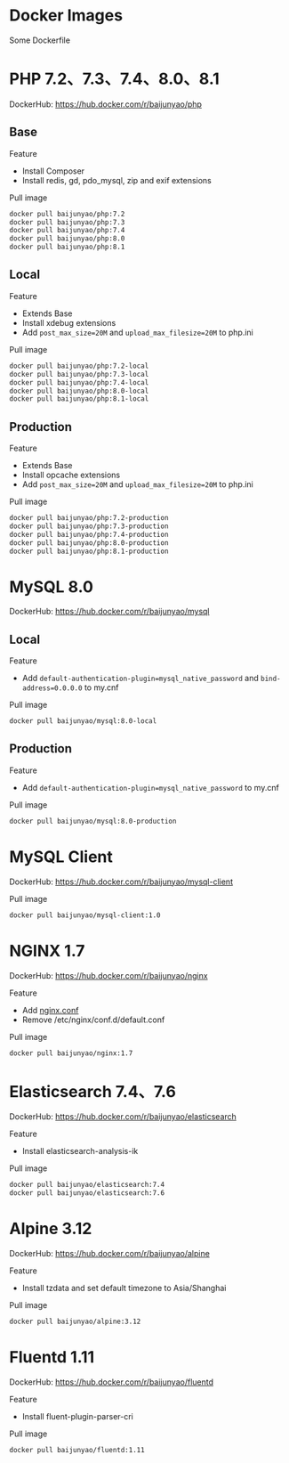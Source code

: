 # Docker Images
Some Dockerfile

# PHP 7.2、7.3、7.4、8.0、8.1
DockerHub: https://hub.docker.com/r/baijunyao/php
## Base
Feature
- Install Composer
- Install redis, gd, pdo_mysql, zip and exif extensions

Pull image
```bash
docker pull baijunyao/php:7.2
docker pull baijunyao/php:7.3
docker pull baijunyao/php:7.4
docker pull baijunyao/php:8.0
docker pull baijunyao/php:8.1
```

## Local
Feature
- Extends Base
- Install xdebug extensions
- Add `post_max_size=20M` and `upload_max_filesize=20M` to php.ini

Pull image
```bash
docker pull baijunyao/php:7.2-local
docker pull baijunyao/php:7.3-local
docker pull baijunyao/php:7.4-local
docker pull baijunyao/php:8.0-local
docker pull baijunyao/php:8.1-local
```

## Production
Feature
- Extends Base
- Install opcache extensions
- Add `post_max_size=20M` and `upload_max_filesize=20M` to php.ini

Pull image
```bash
docker pull baijunyao/php:7.2-production
docker pull baijunyao/php:7.3-production
docker pull baijunyao/php:7.4-production
docker pull baijunyao/php:8.0-production
docker pull baijunyao/php:8.1-production
```

# MySQL 8.0
DockerHub: https://hub.docker.com/r/baijunyao/mysql
## Local
Feature
- Add `default-authentication-plugin=mysql_native_password` and `bind-address=0.0.0.0` to my.cnf

Pull image
```bash
docker pull baijunyao/mysql:8.0-local
```

## Production
Feature
- Add `default-authentication-plugin=mysql_native_password` to my.cnf

Pull image
```bash
docker pull baijunyao/mysql:8.0-production
```
# MySQL Client
DockerHub: https://hub.docker.com/r/baijunyao/mysql-client

Pull image
```bash
docker pull baijunyao/mysql-client:1.0
```

# NGINX 1.7
DockerHub: https://hub.docker.com/r/baijunyao/nginx

Feature
- Add [nginx.conf](./nginx/1.7/conf/nginx.conf)
- Remove /etc/nginx/conf.d/default.conf

Pull image
```bash
docker pull baijunyao/nginx:1.7
```

# Elasticsearch 7.4、7.6
DockerHub: https://hub.docker.com/r/baijunyao/elasticsearch

Feature
- Install elasticsearch-analysis-ik

Pull image
```bash
docker pull baijunyao/elasticsearch:7.4
docker pull baijunyao/elasticsearch:7.6
```
# Alpine 3.12
DockerHub: https://hub.docker.com/r/baijunyao/alpine

Feature
- Install tzdata and set default timezone to Asia/Shanghai

Pull image
```bash
docker pull baijunyao/alpine:3.12
```

# Fluentd 1.11
DockerHub: https://hub.docker.com/r/baijunyao/fluentd

Feature
- Install fluent-plugin-parser-cri

Pull image
```bash
docker pull baijunyao/fluentd:1.11
```
